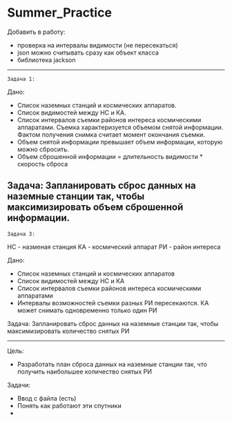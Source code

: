 # Summer_Practice

Добавить в работу:

* проверка на интервалы видимости (не пересекаться)
* json можно считывать сразу как объект класса
* библиотека jackson
 



--------
    Задача 1:

Дано:
* Список наземных станций и космических аппаратов.
* Список видимостей между НС и КА. 
* Список интервалов съемки районов интереса космическими аппаратами.
Съемка характеризуется объемом снятой информации.
Фактом получения снимка считает момент окончания съемки. 
* Объем снятой информации превышает объем информации, которую можно сбросить. 
* Объем сброшенной информации = длительность видимости * скорость сброса 

Задача: 
Запланировать сброс данных на наземные станции так, чтобы максимизировать объем сброшенной информации.
--------------
  
    
    Задача 3:

НС - назменая станция
КА - космический аппарат
РИ - район интереса

Дано:
* Список наземных станций и космических аппаратов
* Список видимостей между НС и КА
* Список интервалов съемки районов интереса космическими аппаратами
* Интервалы возможностей съемки разных РИ пересекаются. КА может снимать одновременно только один РИ

Задача:
Запланировать сброс данных на наземные станции так, чтобы максимизировать количество снятых РИ

-------------------------------------------------
Цель:
* Разработать план сброса данных на наземные станции так, что получить наибольшее количество снятых РИ

Задачи:
* Ввод с файла (есть)
* Понять как работают эти спутники
* 
